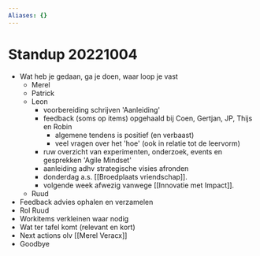 ```yaml
---
Aliases: {}
---
```


# Standup 20221004

- Wat heb je gedaan, ga je doen, waar loop je vast
	- Merel
	- Patrick
	- Leon
		- voorbereiding schrijven 'Aanleiding'
		- feedback (soms op items) opgehaald bij Coen, Gertjan, JP, Thijs en Robin
			- algemene tendens is positief (en verbaast)
			- veel vragen over het 'hoe' (ook in relatie tot de leervorm)
		- ruw overzicht van experimenten, onderzoek, events en gesprekken 'Agile Mindset'
		- aanleiding adhv strategische visies afronden
		- donderdag a.s. [[Broedplaats vriendschap]].
		- volgende week afwezig vanwege [[Innovatie met Impact]].
	- Ruud
- Feedback advies ophalen en verzamelen
- Rol Ruud
- Workitems verkleinen waar nodig
- Wat ter tafel komt (relevant en kort)
- Next actions olv [[Merel Veracx]]
- Goodbye

